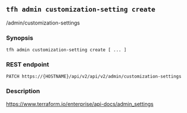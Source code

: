 ## `tfh admin customization-setting create`

/admin/customization-settings

### Synopsis

    tfh admin customization-setting create [ ... ]

### REST endpoint

    PATCH https://{HOSTNAME}/api/v2/api/v2/admin/customization-settings

### Description

https://www.terraform.io/enterprise/api-docs/admin_settings

